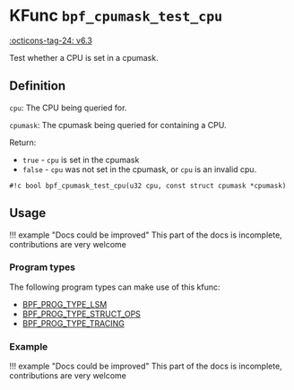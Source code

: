 # KFunc `bpf_cpumask_test_cpu`

<!-- [FEATURE_TAG](bpf_cpumask_test_cpu) -->
[:octicons-tag-24: v6.3](https://github.com/torvalds/linux/commit/516f4d3397c9e90f4da04f59986c856016269aa1)
<!-- [/FEATURE_TAG] -->

Test whether a CPU is set in a cpumask.

## Definition

`cpu`: The CPU being queried for.

`cpumask`: The cpumask being queried for containing a CPU.

Return:
* `true`  - `cpu` is set in the cpumask
* `false` - `cpu` was not set in the cpumask, or `cpu` is an invalid cpu.


<!-- [KFUNC_DEF] -->
`#!c bool bpf_cpumask_test_cpu(u32 cpu, const struct cpumask *cpumask)`
<!-- [/KFUNC_DEF] -->

## Usage

!!! example "Docs could be improved"
    This part of the docs is incomplete, contributions are very welcome

### Program types

The following program types can make use of this kfunc:

<!-- [KFUNC_PROG_REF] -->
- [BPF_PROG_TYPE_LSM](../program-type/BPF_PROG_TYPE_LSM.md)
- [BPF_PROG_TYPE_STRUCT_OPS](../program-type/BPF_PROG_TYPE_STRUCT_OPS.md)
- [BPF_PROG_TYPE_TRACING](../program-type/BPF_PROG_TYPE_TRACING.md)
<!-- [/KFUNC_PROG_REF] -->

### Example

!!! example "Docs could be improved"
    This part of the docs is incomplete, contributions are very welcome

